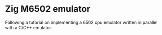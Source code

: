 # Zig M6502 emulator
Following a tutorial on implementing a 6502 cpu emulator written in parallel with a C/C++ emulator.
